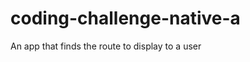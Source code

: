 coding-challenge-native-a
=========================

An app that finds the route to display to a user
